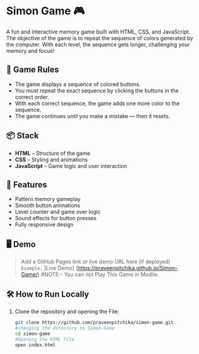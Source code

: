 # Simon Game 🎮

A fun and interactive memory game built with HTML, CSS, and JavaScript. The objective of the game is to repeat the sequence of colors generated by the computer. With each level, the sequence gets longer, challenging your memory and focus!

## 🧠 Game Rules

- The game displays a sequence of colored buttons.
- You must repeat the exact sequence by clicking the buttons in the correct order.
- With each correct sequence, the game adds one more color to the sequence.
- The game continues until you make a mistake — then it resets.
  

## 📦 Stack

- **HTML** – Structure of the game
- **CSS** – Styling and animations
- **JavaScript** – Game logic and user interaction

## 🚀 Features

- Pattern memory gameplay
- Smooth button animations
- Level counter and game over logic
- Sound effects for button presses
- Fully responsive design

## 🖥️ Demo

> Add a GitHub Pages link or live demo URL here (if deployed)  
`Example:` [Live Demo]  (https://praveenpitchika.github.io/Simon-Game/)
#NOTE:- You can not Play This Game in  Modile.


## 🛠️ How to Run Locally

1. Clone the repository and opening the File:
   ```bash
   git clone https://github.com/praveenpitchika/simon-game.git
   #changing the directory to Simon-Game
   cd simon-game
   #Opening the HTML file
   open index.html
   ```


